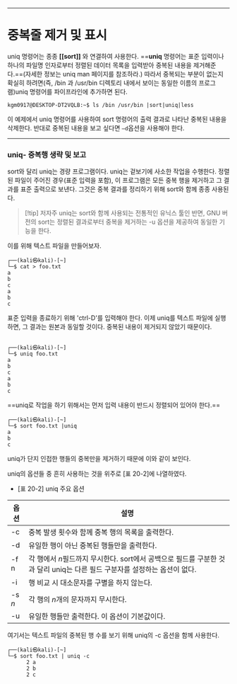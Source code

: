 

---
# 중복줄 제거 및 표시


uniq 명령어는 종종 **[[sort]]** 와 연결하여 사용한다. ==**uniq** 명령어는 표준 입력이나 하나의 파일명 인자로부터 정렬된 데이터 목록을 입력받아 중복된 내용을 제거해준다.==(자세한 정보는 uniq man 페이지를 참조하라.) 따라서 중복되는 부분이 없는지 확실히 하려면(즉, /bin 과 /usr/bin 디렉토리 내에서 보이는 동일한 이름의 프로그램)uniq 명령어를 파이프라인에 추가하면 된다.


``` shell
kgm0917@DESKTOP-DT2VQLB:~$ ls /bin /usr/bin |sort|uniq|less
```

이 예제에서 uniq 명령어를 사용하여 sort 명령어의 출력 결과로 나타난 중복된 내용을 삭제한다. 반대로 중복된 내용을 보고 싶다면 `–d`옵션을 사용해야 한다.

---
###  uniq- 중복행 생략 및 보고

sort와 달리 uniq는 경량 프로그램이다. uniq는 겉보기에 사소한 작업을 수행한다. 정렬된 파일이 주어진 경우(표준 입력을 포함), 이 프로그램은 모든 중복 행을 제거하고 그 결과를 표준 출력으로 보낸다. 그것은 중복 결과를 정리하기 위해 sort와 함께 종종 사용된다.


>[!tip] 저자주
>uniq는 sort와 함께 사용되는 전통적인 유닉스 툴인 반면, GNU 버전의 sort는 정렬된 결과로부터 중복을 제거하는 -u 옵션을 제공하여 동일한 기능을 한다.


이를 위해 텍스트 파일을 만들어보자.

``` shell
┌──(kali㉿kali)-[~]
└─$ cat > foo.txt
a
b
c
a
b
c

```

표준 입력을 종료하기 위해 'ctrl-D'를 입력해야 한다. 이제 uniq를 텍스트 파일에 실행하면, 그 결과는 원본과 동일할 것이다. 중복된 내용이 제거되지 않았기 때문이다.

``` shell
                                                                                                                   
┌──(kali㉿kali)-[~]
└─$ uniq foo.txt              
a
b
c
a
b
c

```

==uniq로 작업을 하기 위해서는 먼저 입력 내용이 반드시 정렬되어 있어야 한다.==

``` shell
┌──(kali㉿kali)-[~]
└─$ sort foo.txt |uniq                 
a
b
c

```

uniq가 단지 인접한 행들의 중복만을 제거하기 때문에 이와 같이 보인다.

uniq의 옵션들 중 흔히 사용하는 것을 위주로 [표 20-2]에 나열하였다.


- [표 20-2] uniq 주요 옵션


| 옵션     | 설명                                                                          |
| ------ | --------------------------------------------------------------------------- |
| -c     | 중복 발생 횟수와 함께 중복 행의 목록을 출력한다.                                                |
| -d     | 유일한 행이 아닌 중복된 행들만을 출력한다.                                                    |
| -f n   | 각 행에서 *n*필드까지 무시한다. sort에서 공백으로 필드를 구분한 것과 달리 uniq는 다른 필드 구분자를 설정하는 옵션이 없다. |
| -i     | 행 비교 시 대소문자를 구별을 하지 않는다.                                                    |
| -s *n* | 각 행의 *n*개의 문자까지 무시한다.                                                       |
| -u     | 유일한 행들만 출력한다. 이 옵션이 기본값이다.                                                  |

여기서는 텍스트 파일의 중복된 행 수를 보기 위해 uniq의 -c 옵션을 함께 사용한다.

``` shell
┌──(kali㉿kali)-[~]
└─$ sort foo.txt | uniq -c
      2 a
      2 b
      2 c

```